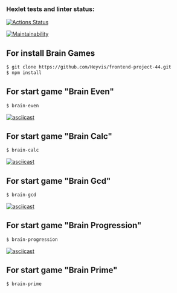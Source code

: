### Hexlet tests and linter status:
[![Actions Status](https://github.com/Heyvis/frontend-project-44/workflows/hexlet-check/badge.svg)](https://github.com/Heyvis/frontend-project-44/actions)

[![Maintainability](https://api.codeclimate.com/v1/badges/ceaf0032338d0fff7b69/maintainability)](https://codeclimate.com/github/Heyvis/frontend-project-44/maintainability)

## For install Brain Games
```sh
$ git clone https://github.com/Heyvis/frontend-project-44.git
$ npm install
```

## For start game "Brain Even"
```sh
$ brain-even
```
[![asciicast](https://asciinema.org/a/hpS8b1yEOPwTwXuczIBuSK2px.svg)](https://asciinema.org/a/hpS8b1yEOPwTwXuczIBuSK2px)

## For start game "Brain Calc"
```sh
$ brain-calc
```
[![asciicast](https://asciinema.org/a/fqHKe2TPDf0hoEC8AxnGrbRcM.svg)](https://asciinema.org/a/fqHKe2TPDf0hoEC8AxnGrbRcM)

## For start game "Brain Gcd"
```sh
$ brain-gcd
```
[![asciicast](https://asciinema.org/a/AZrIDbbwHOeyJoHvDQPXOWdJb.svg)](https://asciinema.org/a/AZrIDbbwHOeyJoHvDQPXOWdJb)

## For start game "Brain Progression"
```sh
$ brain-progression
```
[![asciicast](https://asciinema.org/a/ocrfZfgBJcGrHDHpAuV1qeRqs.svg)](https://asciinema.org/a/ocrfZfgBJcGrHDHpAuV1qeRqs)

## For start game "Brain Prime"
```sh
$ brain-prime
```
